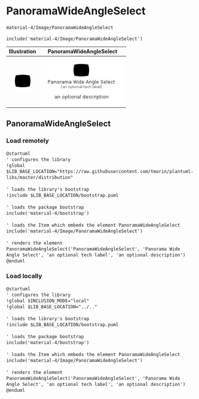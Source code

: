 # PanoramaWideAngleSelect


```text
material-4/Image/PanoramaWideAngleSelect
```

```text
include('material-4/Image/PanoramaWideAngleSelect')
```



| Illustration | PanoramaWideAngleSelect |
| :---: | :---: |
| ![illustration for Illustration](../../material-4/Image/PanoramaWideAngleSelect.png) | ![illustration for PanoramaWideAngleSelect](../../material-4/Image/PanoramaWideAngleSelect.Local.png) |




## PanoramaWideAngleSelect

### Load remotely
```plantuml
@startuml
' configures the library
!global $LIB_BASE_LOCATION="https://raw.githubusercontent.com/tmorin/plantuml-libs/master/distribution"

' loads the library's bootstrap
!include $LIB_BASE_LOCATION/bootstrap.puml

' loads the package bootstrap
include('material-4/bootstrap')

' loads the Item which embeds the element PanoramaWideAngleSelect
include('material-4/Image/PanoramaWideAngleSelect')

' renders the element
PanoramaWideAngleSelect('PanoramaWideAngleSelect', 'Panorama Wide Angle Select', 'an optional tech label', 'an optional description')
@enduml
```

### Load locally
```plantuml
@startuml
' configures the library
!global $INCLUSION_MODE="local"
!global $LIB_BASE_LOCATION="../.."

' loads the library's bootstrap
!include $LIB_BASE_LOCATION/bootstrap.puml

' loads the package bootstrap
include('material-4/bootstrap')

' loads the Item which embeds the element PanoramaWideAngleSelect
include('material-4/Image/PanoramaWideAngleSelect')

' renders the element
PanoramaWideAngleSelect('PanoramaWideAngleSelect', 'Panorama Wide Angle Select', 'an optional tech label', 'an optional description')
@enduml
```

